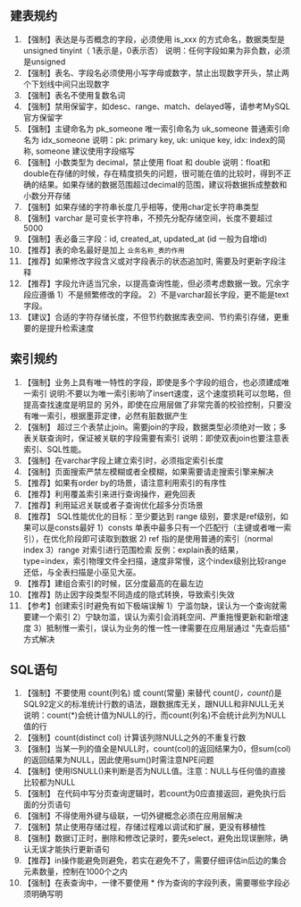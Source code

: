 ## 建表规约

1. 【强制】表达是与否概念的字段，必须使用 is_xxx 的方式命名，数据类型是 unsigned tinyint（ 1表示是，0表示否） 说明：任何字段如果为非负数，必须是unsigned
2. 【强制】表名、字段名必须使用小写字母或数字，禁止出现数字开头，禁止两个下划线中间只出现数字
3. 【强制】表名不使用复数名词
4. 【强制】禁用保留字，如desc、range、match、delayed等，请参考MySQL官方保留字
5. 【强制】主键命名为 pk_someone 唯一索引命名为 uk_someone 普通索引命名为 idx_someone 说明：pk: primary key, uk: unique key, idx: index的简称, someone 建议使用字段缩写
6. 【强制】小数类型为 decimal，禁止使用 float 和 double 说明：float和double在存储的时候，存在精度损失的问题，很可能在值的比较时，得到不正确的结果。如果存储的数据范围超过decimal的范围，建议将数据拆成整数和小数分开存储
7. 【强制】如果存储的字符串长度几乎相等，使用char定长字符串类型
8. 【强制】varchar 是可变长字符串，不预先分配存储空间，长度不要超过 5000
9. 【强制】表必备三字段：id, created_at, updated_at (id 一般为自增id)
10. 【推荐】表的命名最好是加上 `业务名称_表的作用`
11. 【推荐】如果修改字段含义或对字段表示的状态追加时, 需要及时更新字段注释
12. 【推荐】字段允许适当冗余，以提高查询性能，但必须考虑数据一致。冗余字段应遵循 1）不是频繁修改的字段。 2）不是varchar超长字段，更不能是text字段。
13. 【建议】合适的字符存储长度，不但节约数据库表空间、节约索引存储，更重要的是提升检索速度

## 索引规约

1. 【强制】业务上具有唯一特性的字段，即使是多个字段的组合，也必须建成唯一索引 说明:不要以为唯一索引影响了insert速度，这个速度损耗可以忽略，但提高查找速度是明显的 另外，即使在应用层做了非常完善的校验控制，只要没有唯一索引，根据墨菲定律，必然有脏数据产生
2. 【强制】 超过三个表禁止join。需要join的字段，数据类型必须绝对一致；多表关联查询时，保证被关联的字段需要有索引 说明：即使双表join也要注意表索引、SQL性能。
3. 【强制】在varchar字段上建立索引时，必须指定索引长度
4. 【强制】页面搜索严禁左模糊或者全模糊，如果需要请走搜索引擎来解决
5. 【推荐】如果有order by的场景，请注意利用索引的有序性
6. 【推荐】利用覆盖索引来进行查询操作，避免回表
7. 【推荐】利用延迟关联或者子查询优化超多分页场景
8. 【推荐】 SQL性能优化的目标：至少要达到 range 级别，要求是ref级别，如果可以是consts最好 1）consts 单表中最多只有一个匹配行（主键或者唯一索引），在优化阶段即可读取到数据 2) ref 指的是使用普通的索引（normal index 3）range 对索引进行范围检索 反例：explain表的结果，type=index，索引物理文件全扫描，速度非常慢，这个index级别比较range还低，与全表扫描是小巫见大巫。
9. 【推荐】建组合索引的时候，区分度最高的在最左边
10. 【推荐】防止因字段类型不同造成的隐式转换，导致索引失效
11. 【参考】创建索引时避免有如下极端误解 1）宁滥勿缺，误认为一个查询就需要建一个索引 2）宁缺勿滥，误认为索引会消耗空间、严重拖慢更新和新增速度 3）抵制惟一索引，误认为业务的惟一性一律需要在应用层通过 "先查后插" 方式解决

## SQL语句

1. 【强制】不要使用 count(列名) 或 count(常量) 来替代 count(*)，count(*)是SQL92定义的标准统计行数的语法，跟数据库无关，跟NULL和非NULL无关 说明：count(*)会统计值为NULL的行，而count(列名)不会统计此列为NULL值的行
2. 【强制】count(distinct col) 计算该列除NULL之外的不重复行数
3. 【强制】当某一列的值全是NULL时，count(col)的返回结果为0，但sum(col)的返回结果为NULL，因此使用sum()时需注意NPE问题
4. 【强制】使用ISNULL()来判断是否为NULL值。注意：NULL与任何值的直接比较都为NULL
5. 【强制】 在代码中写分页查询逻辑时，若count为0应直接返回，避免执行后面的分页语句
6. 【强制】不得使用外键与级联，一切外键概念必须在应用层解决
7. 【强制】禁止使用存储过程，存储过程难以调试和扩展，更没有移植性
8. 【强制】数据订正时，删除和修改记录时，要先select，避免出现误删除，确认无误才能执行更新语句
9. 【推荐】in操作能避免则避免，若实在避免不了，需要仔细评估in后边的集合元素数量，控制在1000个之内
10. 【强制】在表查询中，一律不要使用 * 作为查询的字段列表，需要哪些字段必须明确写明